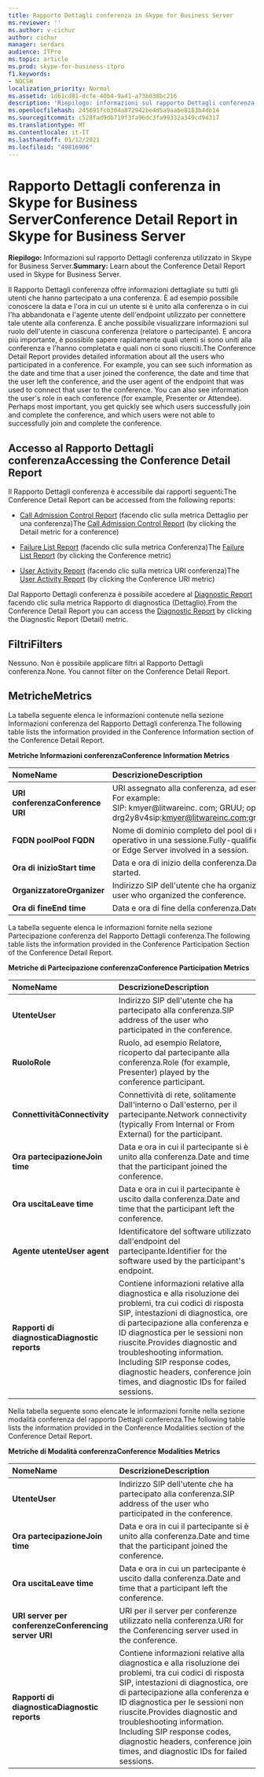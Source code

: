 ```yaml
---
title: Rapporto Dettagli conferenza in Skype for Business Server
ms.reviewer: ''
ms.author: v-cichur
author: cichur
manager: serdars
audience: ITPro
ms.topic: article
ms.prod: skype-for-business-itpro
f1.keywords:
- NOCSH
localization_priority: Normal
ms.assetid: 1d61cd81-dcfe-40b4-9a41-a73b038bc216
description: 'Riepilogo: informazioni sul rapporto Dettagli conferenza utilizzato in Skype for Business Server.'
ms.openlocfilehash: 245691fcb304a872942be4d5a9aabe8183b4db14
ms.sourcegitcommit: c528fad9db719f3fa96dc3fa99332a349cd9d317
ms.translationtype: MT
ms.contentlocale: it-IT
ms.lasthandoff: 01/12/2021
ms.locfileid: "49816906"
---
```

# <a name="conference-detail-report-in-skype-for-business-server"></a><span data-ttu-id="dd36f-103">Rapporto Dettagli conferenza in Skype for Business Server</span><span class="sxs-lookup"><span data-stu-id="dd36f-103">Conference Detail Report in Skype for Business Server</span></span>

<span data-ttu-id="dd36f-104">**Riepilogo:** Informazioni sul rapporto Dettagli conferenza utilizzato in Skype for Business Server.</span><span class="sxs-lookup"><span data-stu-id="dd36f-104">**Summary:** Learn about the Conference Detail Report used in Skype for Business Server.</span></span>

<span data-ttu-id="dd36f-p101">Il Rapporto Dettagli conferenza offre informazioni dettagliate su tutti gli utenti che hanno partecipato a una conferenza. È ad esempio possibile conoscere la data e l'ora in cui un utente si è unito alla conferenza o in cui l'ha abbandonata e l'agente utente dell'endpoint utilizzato per connettere tale utente alla conferenza. È anche possibile visualizzare informazioni sul ruolo dell'utente in ciascuna conferenza (relatore o partecipante). E ancora più importante, è possibile sapere rapidamente quali utenti si sono uniti alla conferenza e l'hanno completata e quali non ci sono riusciti.</span><span class="sxs-lookup"><span data-stu-id="dd36f-p101">The Conference Detail Report provides detailed information about all the users who participated in a conference. For example, you can see such information as the date and time that a user joined the conference, the date and time that the user left the conference, and the user agent of the endpoint that was used to connect that user to the conference. You can also see information the user's role in each conference (for example, Presenter or Attendee). Perhaps most important, you get quickly see which users successfully join and complete the conference, and which users were not able to successfully join and complete the conference.</span></span>

## <a name="accessing-the-conference-detail-report"></a><span data-ttu-id="dd36f-109">Accesso al Rapporto Dettagli conferenza</span><span class="sxs-lookup"><span data-stu-id="dd36f-109">Accessing the Conference Detail Report</span></span>

<span data-ttu-id="dd36f-110">Il Rapporto Dettagli conferenza è accessibile dai rapporti seguenti:</span><span class="sxs-lookup"><span data-stu-id="dd36f-110">The Conference Detail Report can be accessed from the following reports:</span></span>

- <span data-ttu-id="dd36f-111">[Call Admission Control Report](call-admission-control-report.md) (facendo clic sulla metrica Dettaglio per una conferenza)</span><span class="sxs-lookup"><span data-stu-id="dd36f-111">The [Call Admission Control Report](call-admission-control-report.md) (by clicking the Detail metric for a conference)</span></span>

- <span data-ttu-id="dd36f-112">[Failure List Report](failure-list-report.md) (facendo clic sulla metrica Conferenza)</span><span class="sxs-lookup"><span data-stu-id="dd36f-112">The [Failure List Report](failure-list-report.md) (by clicking the Conference metric)</span></span>

- <span data-ttu-id="dd36f-113">[User Activity Report](call-diagnostic-reports-per-user.md) (facendo clic sulla metrica URI conferenza)</span><span class="sxs-lookup"><span data-stu-id="dd36f-113">The [User Activity Report](call-diagnostic-reports-per-user.md) (by clicking the Conference URI metric)</span></span>

<span data-ttu-id="dd36f-114">Dal Rapporto Dettagli conferenza è possibile accedere al [Diagnostic Report](diagnostic-report.md) facendo clic sulla metrica Rapporto di diagnostica (Dettaglio).</span><span class="sxs-lookup"><span data-stu-id="dd36f-114">From the Conference Detail Report you can access the [Diagnostic Report](diagnostic-report.md) by clicking the Diagnostic Report (Detail) metric.</span></span>

## <a name="filters"></a><span data-ttu-id="dd36f-115">Filtri</span><span class="sxs-lookup"><span data-stu-id="dd36f-115">Filters</span></span>

<span data-ttu-id="dd36f-p102">Nessuno. Non è possibile applicare filtri al Rapporto Dettagli conferenza.</span><span class="sxs-lookup"><span data-stu-id="dd36f-p102">None. You cannot filter on the Conference Detail Report.</span></span>

## <a name="metrics"></a><span data-ttu-id="dd36f-118">Metriche</span><span class="sxs-lookup"><span data-stu-id="dd36f-118">Metrics</span></span>

<span data-ttu-id="dd36f-119">La tabella seguente elenca le informazioni contenute nella sezione Informazioni conferenza del Rapporto Dettagli conferenza.</span><span class="sxs-lookup"><span data-stu-id="dd36f-119">The following table lists the information provided in the Conference Information section of the Conference Detail Report.</span></span>

<span data-ttu-id="dd36f-120">**Metriche Informazioni conferenza**</span><span class="sxs-lookup"><span data-stu-id="dd36f-120">**Conference Information Metrics**</span></span>


| <span data-ttu-id="dd36f-121">**Nome**</span><span class="sxs-lookup"><span data-stu-id="dd36f-121">**Name**</span></span>                 | <span data-ttu-id="dd36f-122">**Descrizione**</span><span class="sxs-lookup"><span data-stu-id="dd36f-122">**Description**</span></span>                                                                                                            |
|:-------------------------|:---------------------------------------------------------------------------------------------------------------------------|
| <span data-ttu-id="dd36f-123">**URI conferenza**</span><span class="sxs-lookup"><span data-stu-id="dd36f-123">**Conference URI**</span></span> <br/> | <span data-ttu-id="dd36f-p103">URI assegnato alla conferenza, ad esempio:</span><span class="sxs-lookup"><span data-stu-id="dd36f-p103">URI assigned to the conference. For example:</span></span>  <br/> <span data-ttu-id="dd36f-126">SIP: kmyer@litwareinc. com; GRUU; opaque = app: conf: Focus: ID: drg2y8v4</span><span class="sxs-lookup"><span data-stu-id="dd36f-126">sip:kmyer@litwareinc.com;gruu;opaque=app:conf:focus:id:drg2y8v4</span></span>  <br/> |
| <span data-ttu-id="dd36f-127">**FQDN pool**</span><span class="sxs-lookup"><span data-stu-id="dd36f-127">**Pool FQDN**</span></span> <br/>      | <span data-ttu-id="dd36f-128">Nome di dominio completo del pool di registrazione o del server perimetrale operativo in una sessione.</span><span class="sxs-lookup"><span data-stu-id="dd36f-128">Fully-qualified domain name of the Registrar pool or Edge Server involved in a session.</span></span>  <br/>                             |
| <span data-ttu-id="dd36f-129">**Ora di inizio**</span><span class="sxs-lookup"><span data-stu-id="dd36f-129">**Start time**</span></span> <br/>     | <span data-ttu-id="dd36f-130">Data e ora di inizio della conferenza.</span><span class="sxs-lookup"><span data-stu-id="dd36f-130">Date and time that the conference started.</span></span>  <br/>                                                                          |
| <span data-ttu-id="dd36f-131">**Organizzatore**</span><span class="sxs-lookup"><span data-stu-id="dd36f-131">**Organizer**</span></span> <br/>      | <span data-ttu-id="dd36f-132">Indirizzo SIP dell'utente che ha organizzato la conferenza.</span><span class="sxs-lookup"><span data-stu-id="dd36f-132">SIP address of the user who organized the conference.</span></span>  <br/>                                                               |
| <span data-ttu-id="dd36f-133">**Ora di fine**</span><span class="sxs-lookup"><span data-stu-id="dd36f-133">**End time**</span></span> <br/>       | <span data-ttu-id="dd36f-134">Data e ora di fine della conferenza.</span><span class="sxs-lookup"><span data-stu-id="dd36f-134">Date and time that the conference ended.</span></span>  <br/>                                                                            |

<span data-ttu-id="dd36f-135">La tabella seguente elenca le informazioni fornite nella sezione Partecipazione conferenza del Rapporto Dettagli conferenza.</span><span class="sxs-lookup"><span data-stu-id="dd36f-135">The following table lists the information provided in the Conference Participation Section of the Conference Detail Report.</span></span>

<span data-ttu-id="dd36f-136">**Metriche di Partecipazione conferenza**</span><span class="sxs-lookup"><span data-stu-id="dd36f-136">**Conference Participation Metrics**</span></span>

|<span data-ttu-id="dd36f-137">**Nome**</span><span class="sxs-lookup"><span data-stu-id="dd36f-137">**Name**</span></span>|<span data-ttu-id="dd36f-138">**Descrizione**</span><span class="sxs-lookup"><span data-stu-id="dd36f-138">**Description**</span></span>|
|:-----|:-----|
|<span data-ttu-id="dd36f-139">**Utente**</span><span class="sxs-lookup"><span data-stu-id="dd36f-139">**User**</span></span> <br/> |<span data-ttu-id="dd36f-140">Indirizzo SIP dell'utente che ha partecipato alla conferenza.</span><span class="sxs-lookup"><span data-stu-id="dd36f-140">SIP address of the user who participated in the conference.</span></span>  <br/> |
|<span data-ttu-id="dd36f-141">**Ruolo**</span><span class="sxs-lookup"><span data-stu-id="dd36f-141">**Role**</span></span> <br/> |<span data-ttu-id="dd36f-142">Ruolo, ad esempio Relatore, ricoperto dal partecipante alla conferenza.</span><span class="sxs-lookup"><span data-stu-id="dd36f-142">Role (for example, Presenter) played by the conference participant.</span></span>  <br/> |
|<span data-ttu-id="dd36f-143">**Connettività**</span><span class="sxs-lookup"><span data-stu-id="dd36f-143">**Connectivity**</span></span> <br/> |<span data-ttu-id="dd36f-144">Connettività di rete, solitamente Dall'interno o Dall'esterno, per il partecipante.</span><span class="sxs-lookup"><span data-stu-id="dd36f-144">Network connectivity (typically From Internal or From External) for the participant.</span></span>  <br/> |
|<span data-ttu-id="dd36f-145">**Ora partecipazione**</span><span class="sxs-lookup"><span data-stu-id="dd36f-145">**Join time**</span></span> <br/> |<span data-ttu-id="dd36f-146">Data e ora in cui il partecipante si è unito alla conferenza.</span><span class="sxs-lookup"><span data-stu-id="dd36f-146">Date and time that the participant joined the conference.</span></span>  <br/> |
|<span data-ttu-id="dd36f-147">**Ora uscita**</span><span class="sxs-lookup"><span data-stu-id="dd36f-147">**Leave time**</span></span> <br/> |<span data-ttu-id="dd36f-148">Data e ora in cui il partecipante è uscito dalla conferenza.</span><span class="sxs-lookup"><span data-stu-id="dd36f-148">Date and time that the participant left the conference.</span></span>  <br/> |
|<span data-ttu-id="dd36f-149">**Agente utente**</span><span class="sxs-lookup"><span data-stu-id="dd36f-149">**User agent**</span></span> <br/> |<span data-ttu-id="dd36f-150">Identificatore del software utilizzato dall'endpoint del partecipante.</span><span class="sxs-lookup"><span data-stu-id="dd36f-150">Identifier for the software used by the participant's endpoint.</span></span>  <br/> |
|<span data-ttu-id="dd36f-151">**Rapporti di diagnostica**</span><span class="sxs-lookup"><span data-stu-id="dd36f-151">**Diagnostic reports**</span></span> <br/> |<span data-ttu-id="dd36f-p104">Contiene informazioni relative alla diagnostica e alla risoluzione dei problemi, tra cui codici di risposta SIP, intestazioni di diagnostica, ore di partecipazione alla conferenza e ID diagnostica per le sessioni non riuscite.</span><span class="sxs-lookup"><span data-stu-id="dd36f-p104">Provides diagnostic and troubleshooting information. Including SIP response codes, diagnostic headers, conference join times, and diagnostic IDs for failed sessions.</span></span>  <br/> |

<span data-ttu-id="dd36f-154">Nella tabella seguente sono elencate le informazioni fornite nella sezione modalità conferenza del rapporto Dettagli conferenza.</span><span class="sxs-lookup"><span data-stu-id="dd36f-154">The following table lists the information provided in the Conference Modalities section of the Conference Detail Report.</span></span>

<span data-ttu-id="dd36f-155">**Metriche di Modalità conferenza**</span><span class="sxs-lookup"><span data-stu-id="dd36f-155">**Conference Modalities Metrics**</span></span>

|<span data-ttu-id="dd36f-156">**Nome**</span><span class="sxs-lookup"><span data-stu-id="dd36f-156">**Name**</span></span>|<span data-ttu-id="dd36f-157">**Descrizione**</span><span class="sxs-lookup"><span data-stu-id="dd36f-157">**Description**</span></span>|
|:-----|:-----|
|<span data-ttu-id="dd36f-158">**Utente**</span><span class="sxs-lookup"><span data-stu-id="dd36f-158">**User**</span></span> <br/> |<span data-ttu-id="dd36f-159">Indirizzo SIP dell'utente che ha partecipato alla conferenza.</span><span class="sxs-lookup"><span data-stu-id="dd36f-159">SIP address of the user who participated in the conference.</span></span>  <br/> |
|<span data-ttu-id="dd36f-160">**Ora partecipazione**</span><span class="sxs-lookup"><span data-stu-id="dd36f-160">**Join time**</span></span> <br/> |<span data-ttu-id="dd36f-161">Data e ora in cui il partecipante si è unito alla conferenza.</span><span class="sxs-lookup"><span data-stu-id="dd36f-161">Date and time that the participant joined the conference.</span></span>  <br/> |
|<span data-ttu-id="dd36f-162">**Ora uscita**</span><span class="sxs-lookup"><span data-stu-id="dd36f-162">**Leave time**</span></span> <br/> |<span data-ttu-id="dd36f-163">Data e ora in cui un partecipante è uscito dalla conferenza.</span><span class="sxs-lookup"><span data-stu-id="dd36f-163">Date and time that a participant left the conference.</span></span>  <br/> |
|<span data-ttu-id="dd36f-164">**URI server per conferenze**</span><span class="sxs-lookup"><span data-stu-id="dd36f-164">**Conferencing server URI**</span></span> <br/> |<span data-ttu-id="dd36f-165">URI per il server per conferenze utilizzato nella conferenza.</span><span class="sxs-lookup"><span data-stu-id="dd36f-165">URI for the Conferencing server used in the conference.</span></span>  <br/> |
|<span data-ttu-id="dd36f-166">**Rapporti di diagnostica**</span><span class="sxs-lookup"><span data-stu-id="dd36f-166">**Diagnostic reports**</span></span> <br/> |<span data-ttu-id="dd36f-p105">Contiene informazioni relative alla diagnostica e alla risoluzione dei problemi, tra cui codici di risposta SIP, intestazioni di diagnostica, ore di partecipazione alla conferenza e ID diagnostica per le sessioni non riuscite.</span><span class="sxs-lookup"><span data-stu-id="dd36f-p105">Provides diagnostic and troubleshooting information. Including SIP response codes, diagnostic headers, conference join times, and diagnostic IDs for failed sessions.</span></span>  <br/> |


